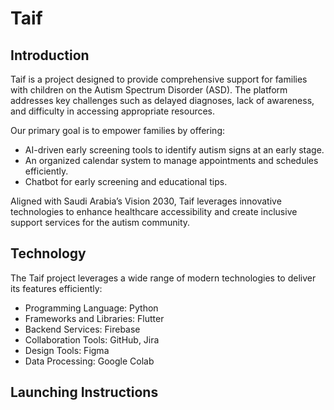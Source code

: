 # Taif  

## Introduction  
Taif is a project designed to provide comprehensive support for families with children on the Autism Spectrum Disorder (ASD). The platform addresses key challenges such as delayed diagnoses, lack of awareness, and difficulty in accessing appropriate resources.  

Our primary goal is to empower families by offering:  
- AI-driven early screening tools to identify autism signs at an early stage.  
- An organized calendar system to manage appointments and schedules efficiently.  
- Chatbot for early screening and educational tips.  

Aligned with Saudi Arabia’s Vision 2030, Taif leverages innovative technologies to enhance healthcare accessibility and create inclusive support services for the autism community.  

## Technology  
The Taif project leverages a wide range of modern technologies to deliver its features efficiently:  
- Programming Language: Python  
- Frameworks and Libraries: Flutter  
- Backend Services: Firebase  
- Collaboration Tools: GitHub, Jira  
- Design Tools: Figma  
- Data Processing: Google Colab  

## Launching Instructions  
